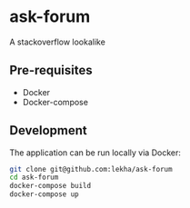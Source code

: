 # ask-forum
A stackoverflow lookalike

## Pre-requisites

* Docker
* Docker-compose

## Development

The application can be run locally via Docker:

```bash
git clone git@github.com:lekha/ask-forum
cd ask-forum
docker-compose build
docker-compose up
```
